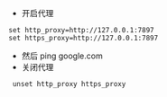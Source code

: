 - 开启代理
```
set http_proxy=http://127.0.0.1:7897
set https_proxy=http://127.0.0.1:7897
```
- 然后 ping google.com
- 关闭代理
```
 unset http_proxy https_proxy
```